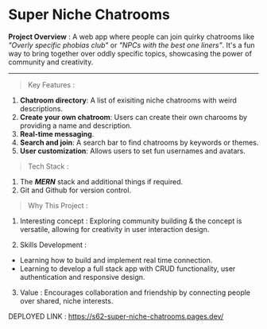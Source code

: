 # Super Niche Chatrooms

**Project Overview** :
A web app where people can join quirky chatrooms like _"Overly specific phobias club"_ or _"NPCs with the best one liners"_. It's a fun way to bring together over oddly specific topics, showcasing the power of community and creativity.

---

> Key Features :

1. **Chatroom directory**: A list of exisiting niche chatrooms with weird descriptions.
2. **Create your own chatroom**: Users can create their own charooms by providing a name and description.
3. **Real-time messaging**.
4. **Search and join**: A search bar to find chatrooms by keywords or themes.
5. **User customization**: Allows users to set fun usernames and avatars.

> Tech Stack :

1. The **_MERN_** stack and additional things if required.
2. Git and Github for version control.

> Why This Project :

1.  Interesting concept : Exploring community building & the concept is versatile, allowing for creativity in user interaction design.

2.  Skills Development :

- Learning how to build and implement real time connection.
- Learning to develop a full stack app with CRUD functionality, user authentication and responsive design.

3.  Value : Encourages collaboration and friendship by connecting people over shared, niche interests.

DEPLOYED LINK : https://s62-super-niche-chatrooms.pages.dev/
